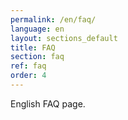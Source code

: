 ```yaml
---
permalink: /en/faq/
language: en 
layout: sections_default 
title: FAQ
section: faq
ref: faq
order: 4
---
```


English FAQ page.
